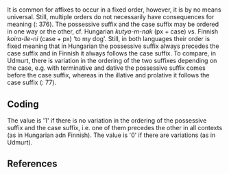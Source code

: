 # [](ParameterTable?__template__=property.md&property=Name#cldf:UT110)

It is common for affixes to occur in a fixed order, however, it is by no means universal. Still, multiple orders do 
not necessarily have consequences for meaning ([](Source?ref&with_internal_ref_link#cldf:lieber_and_stekauer_2014): 376). 
The possessive suffix and the case suffix may be ordered in one way or the other, cf. Hungarian 
*kutya-m-nak* (px + case) vs. Finnish *koira-lle-ni* (case + px) ‘to my dog'. Still, in both languages their 
order is fixed meaning that in Hungarian the possessive suffix always precedes the case suffix and in Finnish it 
always follows the case suffix. To compare, in Udmurt, there is variation in the ordering of the two suffixes 
depending on the case, e.g. with terminative and dative the possessive suffix comes before the case suffix, whereas 
in the illative and prolative it follows the case suffix ([](Source?ref&with_internal_ref_link#cldf:kelmakov_udmurtin_2008): 77).

## Coding

The value is '1' if there is no variation in the ordering of the possessive suffix and the case suffix, i.e. one of them precedes the other in all contexts (as in Hungarian adn Finnish). The value is '0' if there are variations (as in Udmurt). 

## References

[](Source?cited_only#cldf:__all__)
